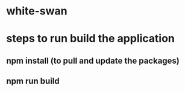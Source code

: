 # white-swan

# steps to run build the application
## npm install (to pull and update the packages)
## npm run build
